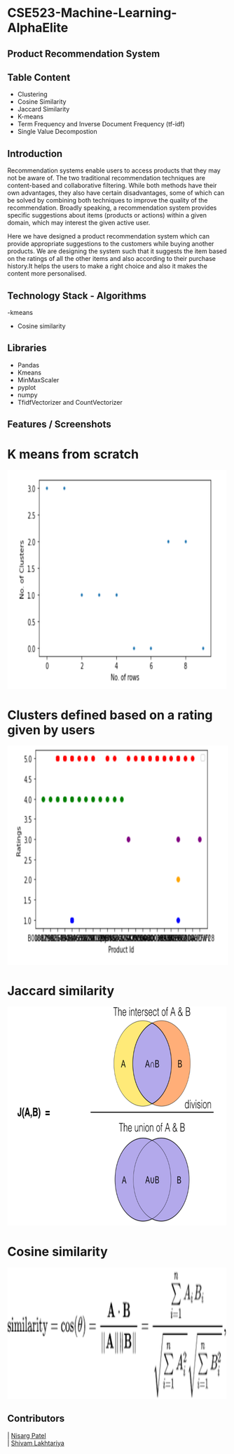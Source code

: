 # CSE523-Machine-Learning-AlphaElite

## Product Recommendation System


## Table Content
- Clustering
- Cosine Similarity
- Jaccard Similarity
- K-means
- Term Frequency and Inverse Document Frequency (tf-idf)
- Single Value Decompostion

## Introduction
Recommendation systems enable users to access products that they may not be aware of. The two traditional recommendation techniques are content-based and collaborative filtering. While both methods have their own advantages, they also have certain disadvantages, some of which can be solved by combining both techniques to improve the quality of the recommendation. Broadly speaking, a recommendation system provides specific suggestions about items (products or actions) within a given domain, which may  interest the given active user.

Here we have designed a product recommendation system which can provide appropriate suggestions to the customers while buying another products. We are designing the system such that it suggests the item based on the ratings of all the other items and also according to their purchase history.It helps the users to make a right choice and also it makes the content more personalised.

## Technology Stack - Algorithms

-kmeans
- Cosine similarity

## Libraries
- Pandas
- Kmeans
- MinMaxScaler
- pyplot
- numpy
- TfidfVectorizer and CountVectorizer

## Features / Screenshots

# K means from scratch
<img src="Results/TextBasedCLustering_OnProductDescription/1.PNG" width="500" height="500">
 
# Clusters defined based on a rating given by users
<img src="https://github.com/Nisargpatel16/CSE523-Machine-Learning-AlphaElite/blob/main/Results/CLustering_ProductID_Ratings/1.PNG" width="700" height="500">

# Jaccard similarity
<img src="https://github.com/Nisargpatel16/CSE523-Machine-Learning-AlphaElite/blob/main/Results/Similarity/jaccard.png" width="500" height="500">

# Cosine similarity
<img src="https://github.com/Nisargpatel16/CSE523-Machine-Learning-AlphaElite/blob/main/Results/Similarity/cosine.png" width="500" height="300">

## Contributors

| [Nisarg Patel](https://github.com/Nisargpatel16)                                                                                                            
| [Shivam Lakhtariya](https://github.com/shivamlakhtariya)
